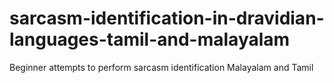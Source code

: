 # sarcasm-identification-in-dravidian-languages-tamil-and-malayalam
 Beginner attempts to perform sarcasm identification Malayalam and Tamil
